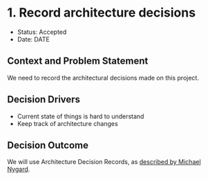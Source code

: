 # 1. Record architecture decisions

* Status: Accepted
* Date: DATE

## Context and Problem Statement

We need to record the architectural decisions made on this project.

## Decision Drivers

* Current state of things is hard to understand
* Keep track of architecture changes

## Decision Outcome

We will use Architecture Decision Records, as [described by Michael Nygard](http://thinkrelevance.com/blog/2011/11/15/documenting-architecture-decisions).
